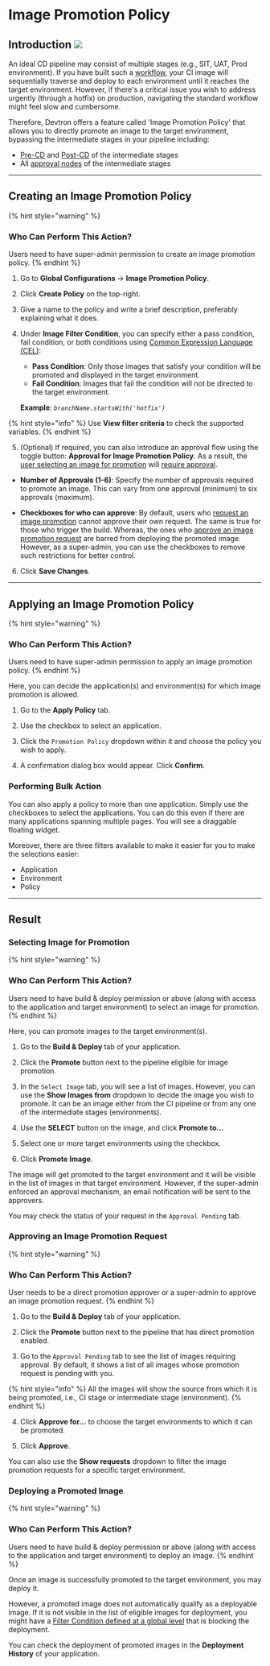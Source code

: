 # Image Promotion Policy

## Introduction [![](https://devtron-public-asset.s3.us-east-2.amazonaws.com/images/elements/EnterpriseTag.svg)](https://devtron.ai/pricing)

An ideal CD pipeline may consist of multiple stages (e.g., SIT, UAT, Prod environment). If you have built such a [workflow](../creating-application/workflow/README.md), your CI image will sequentially traverse and deploy to each environment until it reaches the target environment. However, if there's a critical issue you wish to address urgently (through a hotfix) on production, navigating the standard workflow might feel slow and cumbersome.

Therefore, Devtron offers a feature called 'Image Promotion Policy' that allows you to directly promote an image to the target environment, bypassing the intermediate stages in your pipeline including:

* [Pre-CD](../creating-application/workflow/cd-pipeline.md#pre-deployment-stage) and [Post-CD](../creating-application/workflow/cd-pipeline.md#post-deployment-stage) of the intermediate stages
* All [approval nodes](../creating-application/workflow/cd-pipeline.md#manual-approval-for-deployment) of the intermediate stages

---

## Creating an Image Promotion Policy

{% hint style="warning" %}
### Who Can Perform This Action?
Users need to have super-admin permission to create an image promotion policy.
{% endhint %}

1. Go to **Global Configurations** → **Image Promotion Policy**.

2. Click **Create Policy** on the top-right.

3. Give a name to the policy and write a brief description, preferably explaining what it does.

4. Under **Image Filter Condition**, you can specify either a pass condition, fail condition, or both conditions using [Common Expression Language (CEL)](https://github.com/google/cel-spec/blob/master/doc/langdef.md):
    * **Pass Condition**: Only those images that satisfy your condition will be promoted and displayed in the target environment.
    * **Fail Condition**: Images that fail the condition will not be directed to the target environment.

    **Example**: *`branchName.startsWith('hotfix')`*

{% hint style="info" %}
Use **View filter criteria** to check the supported variables.
{% endhint %}  

5. (Optional) If required, you can also introduce an approval flow using the toggle button: **Approval for Image Promotion Policy**. As a result, the [user selecting an image for promotion](#selecting-image-for-promotion) will [require approval](#approving-an-image-promotion-request).

 * **Number of Approvals (1-6)**: Specify the number of approvals required to promote an image. This can vary from one approval (minimum) to six approvals (maximum).

 * **Checkboxes for who can approve**: By default, users who [request an image promotion](#selecting-image-for-promotion) cannot approve their own request. The same is true for those who trigger the build. Whereas, the ones who [approve an image promotion request](#approving-an-image-promotion-request) are barred from deploying the promoted image. However, as a super-admin, you can use the checkboxes to remove such restrictions for better control.

6. Click **Save Changes**.

---

## Applying an Image Promotion Policy

{% hint style="warning" %}
### Who Can Perform This Action?
Users need to have super-admin permission to apply an image promotion policy.
{% endhint %}

Here, you can decide the application(s) and environment(s) for which image promotion is allowed. 

1. Go to the **Apply Policy** tab.

2. Use the checkbox to select an application.

3. Click the `Promotion Policy` dropdown within it and choose the policy you wish to apply.

4. A confirmation dialog box would appear. Click **Confirm**.

### Performing Bulk Action

You can also apply a policy to more than one application. Simply use the checkboxes to select the applications. You can do this even if there are many applications spanning multiple pages. You will see a draggable floating widget.

Moreover, there are three filters available to make it easier for you to make the selections easier:
* Application
* Environment
* Policy

---

## Result

### Selecting Image for Promotion

{% hint style="warning" %}
### Who Can Perform This Action?
Users need to have build & deploy permission or above (along with access to the application and target environment) to select an image for promotion.
{% endhint %}

Here, you can promote images to the target environment(s).  

1. Go to the **Build & Deploy** tab of your application.

2. Click the **Promote** button next to the pipeline eligible for image promotion.

3. In the `Select Image` tab, you will see a list of images. However, you can use the **Show Images from** dropdown to decide the image you wish to promote. It can be an image either from the CI pipeline or from any one of the intermediate stages (environments).

4. Use the **SELECT** button on the image, and click **Promote to...**

5. Select one or more target environments using the checkbox.

6. Click **Promote Image**. 

The image will get promoted to the target environment and it will be visible in the list of images in that target environment. However, if the super-admin enforced an approval mechanism, an email notification will be sent to the approvers. 

You may check the status of your request in the `Approval Pending` tab.

### Approving an Image Promotion Request

{% hint style="warning" %}
### Who Can Perform This Action?
User needs to be a direct promotion approver or a super-admin to approve an image promotion request.
{% endhint %} 

1. Go to the **Build & Deploy** tab of your application.

2. Click the **Promote** button next to the pipeline that has direct promotion enabled.

3. Go to the `Approval Pending` tab to see the list of images requiring approval. By default, it shows a list of all images whose promotion request is pending with you.  

{% hint style="info" %}
All the images will show the source from which it is being promoted, i.e., CI stage or intermediate stage (environment).
{% endhint %}

4. Click **Approve for...** to choose the target environments to which it can be promoted.

5. Click **Approve**.

You can also use the **Show requests** dropdown to filter the image promotion requests for a specific target environment.

### Deploying a Promoted Image

{% hint style="warning" %}
### Who Can Perform This Action?
Users need to have build & deploy permission or above (along with access to the application and target environment) to deploy an image.
{% endhint %}

Once an image is successfully promoted to the target environment, you may deploy it. 

However, a promoted image does not automatically qualify as a deployable image. If it is not visible in the list of eligible images for deployment, you might have a [Filter Condition defined at a global level]((./filter-condition.md)) that is blocking the deployment.

You can check the deployment of promoted images in the **Deployment History** of your application.